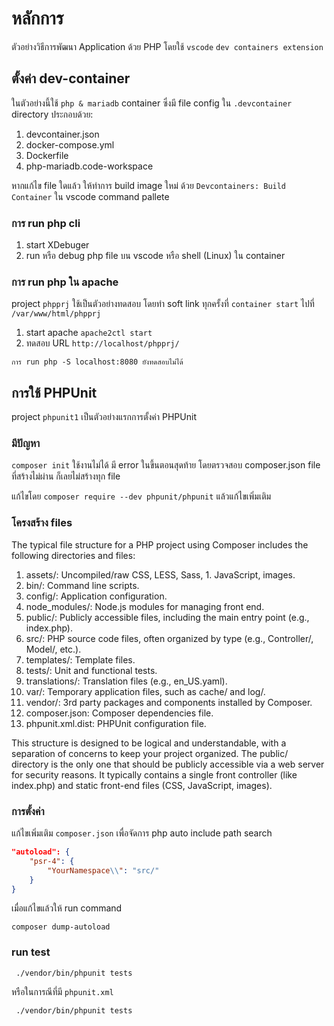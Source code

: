 # หลักการ

ตัวอย่างวิธีการพัฒนา Application ด้วย PHP โดยใช้ `vscode` `dev containers extension`

## ตั้งค่า dev-container

ในตัวอย่างนี้ใช้ `php & mariadb` container ซึ่งมี file config ใน `.devcontainer` directory ประกอบด้วย:

1. devcontainer.json
1. docker-compose.yml
1. Dockerfile
1. php-mariadb.code-workspace

หากแก้ไข file ใดแล้ว ให้ทำการ build image ใหม่ ด้วย `Devcontainers: Build Container` ใน vscode command pallete

### การ run php cli

1. start XDebuger
1. run หรือ  debug php file บน vscode หรือ shell (Linux) ใน container

### การ run php ใน apache

project `phpprj` ใช้เป็นตัวอย่างทดสอบ โดยทำ soft link ทุกครั้งที่ `container start` ไปที่ `/var/www/html/phpprj`

1. start apache `apache2ctl start`
1. ทดสอบ URL `http://localhost/phpprj/`

`การ run php -S localhost:8080 ยังทดสอบไม่ได้`

## การใช้ PHPUnit

project `phpunit1` เป็นตัวอย่างแรกการตั้งค่า PHPUnit 

### มีปัญหา

`composer init` ใช้งานไม่ได้ มี error ในขี้นตอนสุดท้าย โดยตรวจสอบ composer.json file ที่สร้างไม่ผ่าน ก็เลยไม่สร้างทุก file

แก้ไขโดย `composer require --dev phpunit/phpunit` แล้วแก้ไขเพิ่มเติม

### โครงสร้าง files

The typical file structure for a PHP project using Composer includes the following directories and files:

1. assets/: Uncompiled/raw CSS, LESS, Sass, 1. JavaScript, images.
1. bin/: Command line scripts.
1. config/: Application configuration.
1. node_modules/: Node.js modules for managing front end.
1. public/: Publicly accessible files, including the main entry point (e.g., index.php).
1. src/: PHP source code files, often organized by type (e.g., Controller/, Model/, etc.).
1. templates/: Template files.
1. tests/: Unit and functional tests.
1. translations/: Translation files (e.g., en_US.yaml).
1. var/: Temporary application files, such as cache/ and log/.
1. vendor/: 3rd party packages and components installed by Composer.
1. composer.json: Composer dependencies file.
1. phpunit.xml.dist: PHPUnit configuration file.

This structure is designed to be logical and understandable, with a separation of concerns to keep your project organized. The public/ directory is the only one that should be publicly accessible via a web server for security reasons. It typically contains a single front controller (like index.php) and static front-end files (CSS, JavaScript, images).

### การตั้งค่า

แก้ไขเพิ่มเติม `composer.json` เพื่อจัดการ php auto include path search

``` json
"autoload": {
    "psr-4": {
        "YourNamespace\\": "src/"
    }
}
```

เมื่อแก้ไขแล้วให้ run command

``` shell
composer dump-autoload 
```

### run test

``` shell
 ./vendor/bin/phpunit tests
```

หรือในการณีที่มี `phpunit.xml`

``` shell
 ./vendor/bin/phpunit tests
```